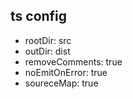 ## ts config 
- rootDir: src
- outDir: dist
- removeComments: true
- noEmitOnError: true
- soureceMap: true